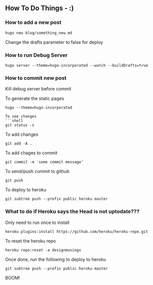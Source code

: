 ## How To Do Things - :)

### How to add a new post

```
hugo new blog/something_new.md
```

Change the drafts parameter to false for deploy

### How to run Debug Server

```
hugo server --theme=hugo-incorporated --watch --buildDrafts=true
```

### How to commit new post

Kill debug server before commit

To generate the static pages
```
hugo --theme=hugo-incorporated

To see changes
```shell
git status -s
```

To add changes 
```
git add -A .
```
To add chages to commit
```
git commit -m 'some commit message'
```

To send/push commit to github
```
git push
```

To deploy to heroku
```
git subtree push --prefix public heroku master
```

### What to do if Heroku says the Head is not uptodate???


Only need to run once to install
```
heroku plugins:install https://github.com/heroku/heroku-repo.git
```

To reset the heroku repo
```
heroku repo:reset -a designmusings
```

Once done, run the following to deploy to heroku
```
git subtree push --prefix public heroku master
```

BOOM!